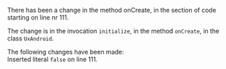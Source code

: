 There has been a change in the method onCreate, in the section of code starting on line nr 111.
  
The change is in the invocation ```initialize```, in the method ```onCreate```, in the class ```UxAndroid```.
  
The following changes have been made:  
Inserted literal ```false``` on line 111.  
